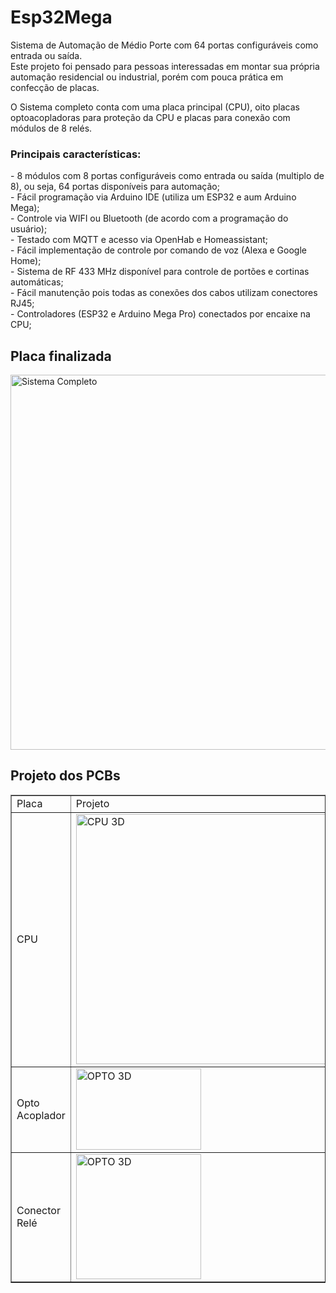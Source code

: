 # Esp32Mega
Sistema de Automação de Médio Porte com 64 portas configuráveis como entrada ou saída.
<br>
Este projeto foi pensado para pessoas interessadas em montar sua própria automação residencial ou industrial, porém com pouca prática em confecção de placas.
<p>
O Sistema completo conta com uma placa principal (CPU), oito placas optoacopladoras para proteção da CPU e placas para conexão com módulos de 8 relés.
  

 <h3> Principais características: </h3>
 - 8 módulos com 8 portas configuráveis como entrada ou saída (multiplo de 8), ou seja, 64 portas disponíveis para automação;
 <br> - Fácil programação via Arduino IDE (utiliza um ESP32 e aum Arduino Mega);
 <br> - Controle via WIFI ou Bluetooth (de acordo com a programação do usuário);
 <br> - Testado com MQTT e acesso via OpenHab e Homeassistant;
 <br> - Fácil implementação de controle por comando de voz (Alexa e Google Home);
 <br> - Sistema de RF 433 MHz disponível para controle de portões e cortinas automáticas;
 <br> - Fácil manutenção pois todas as conexões dos cabos utilizam conectores RJ45;
 <br> - Controladores (ESP32 e Arduino Mega Pro) conectados por encaixe na CPU;
 
<h2> Placa finalizada </h2>
  <img src="https://github.com/Packduino/Esp32Mega/blob/main/Sistema_ok.png" alt="Sistema Completo" width="600" height="600">
<h2> Projeto dos PCBs </h2>
<table border="1">
    <tr>
        <td>Placa</td>
        <td>Projeto</td>
        <td>PCB Pronto</td>
    </tr>
    <tr>
        <td>CPU</td>
        <td><img src="https://github.com/Packduino/Esp32Mega/blob/main/Esp32Mega_CPU_clean.png" alt="CPU 3D" width="400" height="400"></td>
        <td><img src="https://github.com/Packduino/Esp32Mega/blob/main/Esp32Mega_CPU_foto.png" alt="CPU REAL" width="400" height="400"></td>
    </tr>
    <tr>
        <td>Opto Acoplador</td>
        <td><img src="https://github.com/Packduino/Esp32Mega/blob/main/Esp32Mega_OPTO_clean.png" alt="OPTO 3D" width="200" height="130"></td>
        <td><img src="https://github.com/Packduino/Esp32Mega/blob/main/Esp32Mega_OPTO_foto.png" alt="OPTO REAL" width="200" height="130"></td>
    </tr>
    <tr>
        <td>Conector Relé</td>
        <td><img src="https://github.com/Packduino/Esp32Mega/blob/main/Esp32Mega_RELE_clean.png" alt="OPTO 3D" width="200" height="200"></td>
        <td><img src="https://github.com/Packduino/Esp32Mega/blob/main/Esp32Mega_RELE_FOTO.png" alt="OPTO REAL" width="200" height="200"></td>
    </tr>
</table>
